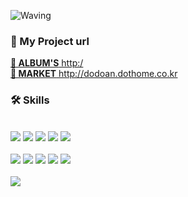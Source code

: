  ![Waving](https://capsule-render.vercel.app/api?type=waving&height=200&text=안녕하세요,&nbsp;초보개발자&nbsp;안도형입니다.&nbsp;&fontSize=20&fontAlign=80&fontAlignY=40&color=0:5C258D,100:4389A2)
<div align="left">
 <h3 align="left">💾 My Project url</h3>
 <a href="http://3.38.214.0/"> <strong>📍 ALBUM'S</strong> http:/</a> 
 <br>
 <a href="http://dodoan.dothome.co.kr"> <strong>📍 MARKET</strong> http://dodoan.dothome.co.kr</a> 
 <br>
 <h3 align="left">🛠 Skills</h3><br>
  <img src="https://img.shields.io/badge/AWS RDS-527FFF?style=flat-square&logo=Amazon RDS&logoColor=white"/>
  <img src="https://img.shields.io/badge/AWS EC2-FF9900?style=flat-square&logo=Amazon ECS&logoColor=white"/>
  <img src="https://img.shields.io/badge/MySQL-4479A1?style=flat-square&logo=MySQL&logoColor=white"/>
  <img src="https://img.shields.io/badge/jQuery-FA320A?style=flat-square&logo=jQuery&logoColor=white"/>
  <img src="https://img.shields.io/badge/Spring-6DB33F?style=flat-square&logo=Spring&logoColor=white"/><br><br>
  <img src="https://img.shields.io/badge/Apache Tomcat-FA320A?style=flat-square&logo=Apache Tomcat&logoColor=white"/>
  <img src="https://img.shields.io/badge/HTML5-E34F26?style=flat-square&logo=HTML5&logoColor=white"/>
  <img src="https://img.shields.io/badge/CSS3-1572B6?style=flat-square&logo=CSS3&logoColor=white"/>
  <img src="https://img.shields.io/badge/JavaScript-F7DF1E?style=flat-square&logo=JavaScript&logoColor=white"/>
  <img src="https://img.shields.io/badge/Bootstrap-7952B3?style=flat-square&logo=Bootstrap&logoColor=white"/>
  <!--
  <img src="https://img.shields.io/badge/쓰고자하는_텍스트-컬러코드?style=flat-square&logo=simpleicons에서_아이콘이름&logoColor=white"/>
  -->
</div>
 <br>
 <div align="left">
  <img align="left" src="https://github-readme-stats.vercel.app/api?username=DohyeongAn&show_icons=true&theme=dracula"/>  
 </div>

